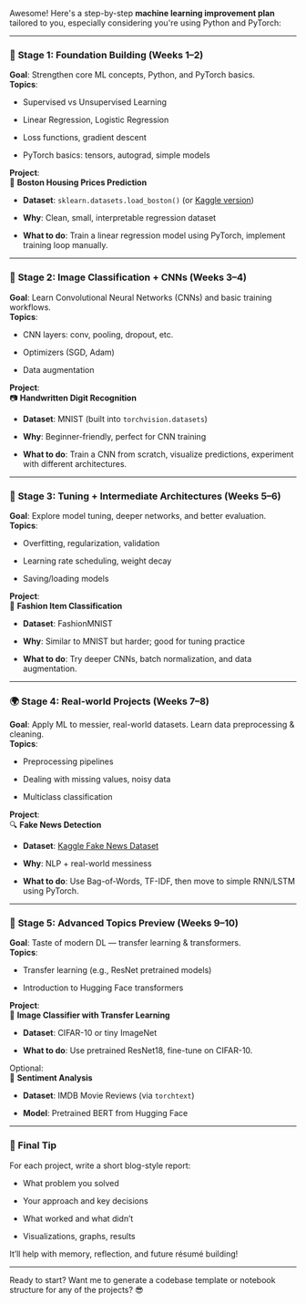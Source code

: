 Awesome! Here's a step-by-step **machine learning improvement plan** tailored to you, especially considering you're using Python and PyTorch:

---

### 🔰 **Stage 1: Foundation Building (Weeks 1–2)**

**Goal**: Strengthen core ML concepts, Python, and PyTorch basics.  
**Topics**:
-   Supervised vs Unsupervised Learning
    
-   Linear Regression, Logistic Regression
    
-   Loss functions, gradient descent
    
-   PyTorch basics: tensors, autograd, simple models


**Project**:  
🧠 **Boston Housing Prices Prediction**

-   **Dataset**: `sklearn.datasets.load_boston()` (or [Kaggle version](https://www.kaggle.com/datasets/altavish/boston-housing-dataset))
    
-   **Why**: Clean, small, interpretable regression dataset
    
-   **What to do**: Train a linear regression model using PyTorch, implement training loop manually.
    

---

### 🚀 **Stage 2: Image Classification + CNNs (Weeks 3–4)**

**Goal**: Learn Convolutional Neural Networks (CNNs) and basic training workflows.  
**Topics**:

-   CNN layers: conv, pooling, dropout, etc.
    
-   Optimizers (SGD, Adam)
    
-   Data augmentation
    

**Project**:  
📷 **Handwritten Digit Recognition**

-   **Dataset**: MNIST (built into `torchvision.datasets`)
    
-   **Why**: Beginner-friendly, perfect for CNN training
    
-   **What to do**: Train a CNN from scratch, visualize predictions, experiment with different architectures.
    

---

### 🧩 **Stage 3: Tuning + Intermediate Architectures (Weeks 5–6)**

**Goal**: Explore model tuning, deeper networks, and better evaluation.  
**Topics**:

-   Overfitting, regularization, validation
    
-   Learning rate scheduling, weight decay
    
-   Saving/loading models
    

**Project**:  
🎨 **Fashion Item Classification**

-   **Dataset**: FashionMNIST
    
-   **Why**: Similar to MNIST but harder; good for tuning practice
    
-   **What to do**: Try deeper CNNs, batch normalization, and data augmentation.
    

---

### 🌍 **Stage 4: Real-world Projects (Weeks 7–8)**

**Goal**: Apply ML to messier, real-world datasets. Learn data preprocessing & cleaning.  
**Topics**:

-   Preprocessing pipelines
    
-   Dealing with missing values, noisy data
    
-   Multiclass classification
    

**Project**:  
🔍 **Fake News Detection**

-   **Dataset**: [Kaggle Fake News Dataset](https://www.kaggle.com/c/fake-news/data)
    
-   **Why**: NLP + real-world messiness
    
-   **What to do**: Use Bag-of-Words, TF-IDF, then move to simple RNN/LSTM using PyTorch.
    

---

### 🧠 **Stage 5: Advanced Topics Preview (Weeks 9–10)**

**Goal**: Taste of modern DL — transfer learning & transformers.  
**Topics**:

-   Transfer learning (e.g., ResNet pretrained models)
    
-   Introduction to Hugging Face transformers
    

**Project**:  
🦾 **Image Classifier with Transfer Learning**

-   **Dataset**: CIFAR-10 or tiny ImageNet
    
-   **What to do**: Use pretrained ResNet18, fine-tune on CIFAR-10.
    

Optional:  
💬 **Sentiment Analysis**

-   **Dataset**: IMDB Movie Reviews (via `torchtext`)
    
-   **Model**: Pretrained BERT from Hugging Face
    

---

### 📝 Final Tip

For each project, write a short blog-style report:

-   What problem you solved
    
-   Your approach and key decisions
    
-   What worked and what didn’t
    
-   Visualizations, graphs, results
    

It’ll help with memory, reflection, and future résumé building!

---

Ready to start? Want me to generate a codebase template or notebook structure for any of the projects? 😎